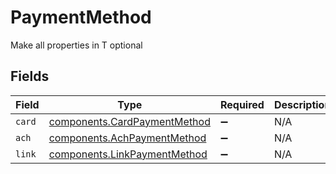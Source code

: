 # PaymentMethod

Make all properties in T optional


## Fields

| Field                                                                        | Type                                                                         | Required                                                                     | Description                                                                  |
| ---------------------------------------------------------------------------- | ---------------------------------------------------------------------------- | ---------------------------------------------------------------------------- | ---------------------------------------------------------------------------- |
| `card`                                                                       | [components.CardPaymentMethod](../../models/components/cardpaymentmethod.md) | :heavy_minus_sign:                                                           | N/A                                                                          |
| `ach`                                                                        | [components.AchPaymentMethod](../../models/components/achpaymentmethod.md)   | :heavy_minus_sign:                                                           | N/A                                                                          |
| `link`                                                                       | [components.LinkPaymentMethod](../../models/components/linkpaymentmethod.md) | :heavy_minus_sign:                                                           | N/A                                                                          |